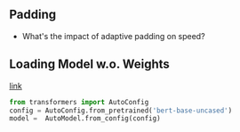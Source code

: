 

## Padding
- What's the impact of adaptive padding on speed?



## Loading Model w.o. Weights

[link](https://stackoverflow.com/questions/65072694/make-sure-bert-model-does-not-load-pretrained-weights)
```python
from transformers import AutoConfig
config = AutoConfig.from_pretrained('bert-base-uncased')
model =  AutoModel.from_config(config)
```
